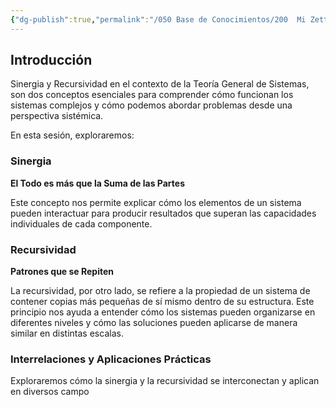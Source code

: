 ```yaml
---
{"dg-publish":true,"permalink":"/050 Base de Conocimientos/200  Mi Zettelkasten/100 Docencia/Org1/2025/Clase 03 Sinergia y Recursividad/Zk Introducción al !MOC Sinergia y Recursividad/","tags":["digitalGarden","sinergia","recursividad","moc"]}
---
```


## Introducción

Sinergia y Recursividad en el contexto de la Teoría General de Sistemas, son dos conceptos esenciales para comprender cómo funcionan los sistemas complejos y cómo podemos abordar problemas desde una perspectiva sistémica.

En esta sesión, exploraremos:

### Sinergia
**El Todo es más que la Suma de las Partes**

Este concepto nos permite explicar cómo los elementos de un sistema pueden interactuar para producir resultados que superan las capacidades individuales de cada componente.

### Recursividad
**Patrones que se Repiten**

La recursividad, por otro lado, se refiere a la propiedad de un sistema de contener copias más pequeñas de sí mismo dentro de su estructura. Este principio nos ayuda a entender cómo los sistemas pueden organizarse en diferentes niveles y cómo las soluciones pueden aplicarse de manera similar en distintas escalas.

### Interrelaciones y Aplicaciones Prácticas
Exploraremos cómo la sinergia y la recursividad se interconectan y aplican en diversos campo

